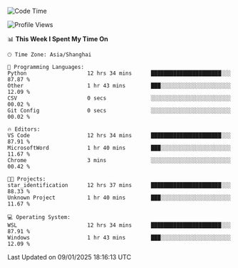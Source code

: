 <!--START_SECTION:waka-->
![Code Time](http://img.shields.io/badge/Code%20Time-2%2C197%20hrs%205%20mins-blue)

![Profile Views](http://img.shields.io/badge/Profile%20Views-0-blue)

📊 **This Week I Spent My Time On** 

```text
🕑︎ Time Zone: Asia/Shanghai

💬 Programming Languages: 
Python                   12 hrs 34 mins      ██████████████████████░░░   87.87 % 
Other                    1 hr 43 mins        ███░░░░░░░░░░░░░░░░░░░░░░   12.09 % 
CSV                      0 secs              ░░░░░░░░░░░░░░░░░░░░░░░░░   00.02 % 
Git Config               0 secs              ░░░░░░░░░░░░░░░░░░░░░░░░░   00.02 % 

🔥 Editors: 
VS Code                  12 hrs 34 mins      ██████████████████████░░░   87.91 % 
MicrosoftWord            1 hr 40 mins        ███░░░░░░░░░░░░░░░░░░░░░░   11.67 % 
Chrome                   3 mins              ░░░░░░░░░░░░░░░░░░░░░░░░░   00.42 % 

🐱‍💻 Projects: 
star_identification      12 hrs 37 mins      ██████████████████████░░░   88.33 % 
Unknown Project          1 hr 40 mins        ███░░░░░░░░░░░░░░░░░░░░░░   11.67 % 

💻 Operating System: 
WSL                      12 hrs 34 mins      ██████████████████████░░░   87.91 % 
Windows                  1 hr 43 mins        ███░░░░░░░░░░░░░░░░░░░░░░   12.09 % 
```


 Last Updated on 09/01/2025 18:16:13 UTC
<!--END_SECTION:waka-->